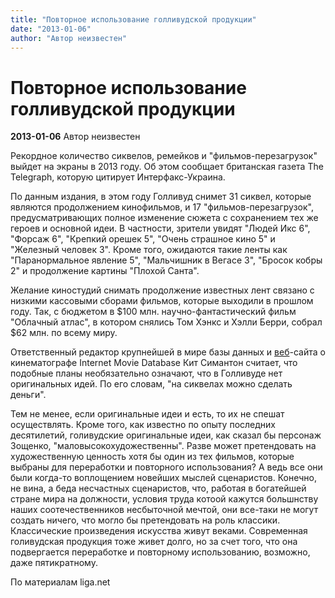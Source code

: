 ```yaml
---
title: "Повторное использование голливудской продукции"
date: "2013-01-06"
author: "Автор неизвестен"
---
```


# Повторное использование голливудской продукции

**2013-01-06** Автор неизвестен

Рекордное количество сиквелов, ремейков и "фильмов-перезагрузок" выйдет на экраны в 2013 году. Об этом сообщает британская газета The Telegraph, которую цитирует Интерфакс-Украина.

По данным издания, в этом году Голливуд снимет 31 сиквел, которые являются продолжением кинофильмов, и 17 "фильмов-перезагрузок", предусматривающих полное изменение сюжета с сохранением тех же героев и основной идеи. В частности, зрители увидят "Людей Икс 6", "Форсаж 6", "Крепкий орешек 5", "Очень страшное кино 5" и "Железный человек 3". Кроме того, ожидаются такие ленты как "Паранормальное явление 5", "Мальчишник в Вегасе 3", "Бросок кобры 2" и продолжение картины "Плохой Санта".

Желание киностудий снимать продолжение известных лент связано с низкими кассовыми сборами фильмов, которые выходили в прошлом году. Так, с бюджетом в $100 млн. научно-фантастический фильм "Облачный атлас", в котором снялись Том Хэнкс и Хэлли Берри, собрал $62 млн. по всему миру.

Ответственный редактор крупнейшей в мире базы данных и [веб](/undefined)-сайта о кинематографе Internet Movie Database Кит Симантон считает, что подобные планы необязательно означают, что в Голливуде нет оригинальных идей. По его словам, "на сиквелах можно сделать деньги".

Тем не менее, если оригинальные идеи и есть, то их не спешат осуществлять. Кроме того, как известно по опыту последних десятилетий, голивудские оригинальные идеи, как сказал бы персонаж Зощенко, "маловысокохудожественны". Разве может претендовать на художественную ценность хотя бы один из тех фильмов, которые выбраны для переработки и повторного использования? А ведь все они были когда-то воплощением новейших мыслей сценаристов. Конечно, не вина, а беда несчастных сценаристов, что, работая в богатейшей стране мира на должности, условия труда котоой кажутся большнству наших соотечественников несбыточной мечтой, они все-таки не могут создать ничего, что могло бы претендовать на роль классики. Классические произведения искусства живут веками. Современная голивудская продукция тоже живет долго, но за счет того, что она подвергается переработке и повторному использованию, возможно, даже пятикратному.

По материалам liga.net